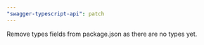```yaml
---
"swagger-typescript-api": patch
---
```


Remove types fields from package.json as there are no types yet.
